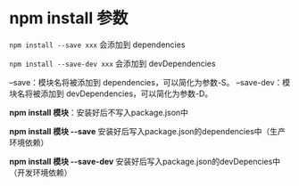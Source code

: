 # npm install 参数

`npm install --save xxx` 会添加到 dependencies

`npm install --save-dev xxx` 会添加到 devDependencies

–save：模块名将被添加到 dependencies，可以简化为参数-S。
–save-dev：模块名将被添加到 devDependencies，可以简化为参数-D。

**npm install 模块**：安装好后不写入package.json中

**npm install 模块 --save** 安装好后写入package.json的dependencies中（生产环境依赖）

**npm install 模块 --save-dev** 安装好后写入package.json的devDepencies中（开发环境依赖）